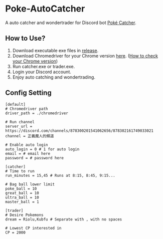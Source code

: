 # Poke-AutoCatcher

A auto catcher and wondertrader for Discord bot [Poké Catcher](https://top.gg/bot/707333868713410682).

## How to Use?
1. Download executable exe files in [release](https://github.com/rayray2002/Poke-AutoCatcher/releases).
2. Download Chromedriver for your Chrome version [here](https://chromedriver.chromium.org/). ([How to check your Chrome version](https://www.google.com/chrome/update/))
3. Run catcher.exe or trader.exe.
4. Login your Discord account.
5. Enjoy auto catching and wondertrading.

## Config Setting
```angular2html
[default]
# Chromedriver path
driver_path = ./chromedriver

# Run channel
server_url = https://discord.com/channels/878300201541062656/878302161749033021
channel = 正義魔人的頻道

# Enable auto login
auto_login = 0 # 1 for auto login
email = # email here
password = # password here

[catcher]
# Time to run
run_minutes = 15,45 # Runs at 8:15, 8:45, 9:15...

# Bag ball lower limit
poke_ball = 10
great_ball = 10
ultra_ball = 10
master_ball = 1

[trader]
# Desire Pokemons
dream = Riolu,Kubfu # Separate with , with no spaces

# Lowest CP interested in
CP = 2000
```
